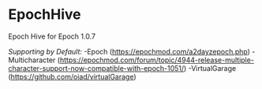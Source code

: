 # EpochHive
Epoch Hive for Epoch 1.0.7

*Supporting by Default:*
-Epoch (https://epochmod.com/a2dayzepoch.php)
-Multicharacter (https://epochmod.com/forum/topic/4944-release-multiple-character-support-now-compatible-with-epoch-1051/)
-VirtualGarage (https://github.com/oiad/virtualGarage)
